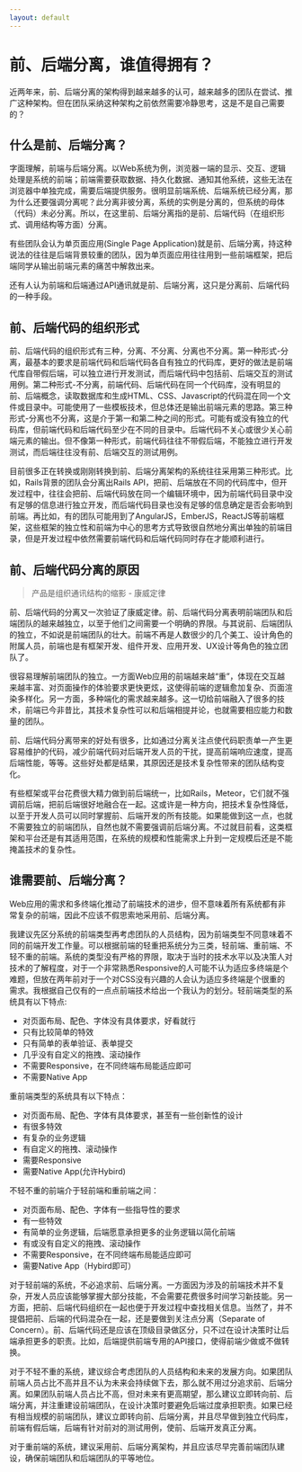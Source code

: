 ```yaml
---
layout: default
---
```

# 前、后端分离，谁值得拥有？

近两年来，前、后端分离的架构得到越来越多的认可，越来越多的团队在尝试、推广这种架构。但在团队采纳这种架构之前依然需要冷静思考，这是不是自己需要的？

## 什么是前、后端分离？

字面理解，前端与后端分离。以Web系统为例，浏览器一端的显示、交互、逻辑处理是系统的前端；前端需要获取数据、持久化数据、通知其他系统，这些无法在浏览器中单独完成，需要后端提供服务。很明显前端系统、后端系统已经分离，那为什么还要强调分离呢？此分离非彼分离，系统的实例是分离的，但系统的母体（代码）未必分离。所以，在这里前、后端分离指的是前、后端代码（在组织形式、调用结构等方面）分离。

有些团队会认为单页面应用(Single Page Application)就是前、后端分离，持这种说法的往往是后端背景较重的团队，因为单页面应用往往用到一些前端框架，把后端同学从输出前端元素的痛苦中解救出来。

还有人认为前端和后端通过API通讯就是前、后端分离，这只是分离前、后端代码的一种手段。


## 前、后端代码的组织形式

前、后端代码的组织形式有三种，分离、不分离、分离也不分离。第一种形式-分离，最基本的要求是前端代码和后端代码各自有独立的代码库，更好的做法是前端代库自带假后端，可以独立进行开发测试，而后端代码中包括前、后端交互的测试用例。第二种形式-不分离，前端代码、后端代码在同一个代码库，没有明显的前、后端概念，读取数据库和生成HTML、CSS、Javascript的代码混在同一个文件或目录中。可能使用了一些模板技术，但总体还是输出前端元素的思路。第三种形式-分离也不分离，这是介于第一和第二种之间的形式。可能有或没有独立的代码库，但前端代码和后端代码至少在不同的目录中。后端代码不关心或很少关心前端元素的输出。但不像第一种形式，前端代码往往不带假后端，不能独立进行开发测试，而后端往往没有前、后端交互的测试用例。

目前很多正在转换或刚刚转换到前、后端分离架构的系统往往采用第三种形式。比如，Rails背景的团队会分离出Rails API，把前、后端放在不同的代码库中，但开发过程中，往往会把前、后端代码放在同一个编辑环境中，因为前端代码目录中没有足够的信息进行独立开发，而后端代码目录也没有足够的信息确定是否会影响到前端。再比如，有的团队可能用到了AngularJS，EmberJS，ReactJS等前端框架，这些框架的独立性和前端为中心的思考方式导致很自然地分离出单独的前端目录，但是开发过程中依然需要前端代码和后端代码同时存在才能顺利进行。

## 前、后端代码分离的原因

> 产品是组织通讯结构的缩影 - 康威定律

前、后端代码的分离又一次验证了康威定律。前、后端代码分离表明前端团队和后端团队的越来越独立，以至于他们之间需要一个明确的界限。与其说前、后端团队的独立，不如说是前端团队的壮大。前端不再是人数很少的几个美工、设计角色的附属人员，前端也是有框架开发、组件开发、应用开发、UX设计等角色的独立团队了。

很容易理解前端团队的独立。一方面Web应用的前端越来越“重”，体现在交互越来越丰富、对页面操作的体验要求更快更炫，这使得前端的逻辑愈加复杂、页面渲染多样化。另一方面，多种端化的需求越来越多。这一切给前端融入了很多的技术，前端已今非昔比，其技术复杂性可以和后端相提并论，也就需要相应能力和数量的团队。

前、后端代码分离带来的好处有很多，比如通过分离关注点使代码职责单一产生更容易维护的代码，减少前端代码对后端开发人员的干扰，提高前端响应速度，提高后端性能，等等。这些好处都是结果，其原因还是技术复杂性带来的团队结构变化。

有些框架或平台花费很大精力做到前后端统一，比如Rails，Meteor，它们就不强调前后端，把前后端很好地融合在一起。这或许是一种方向，把技术复杂性降低，以至于开发人员可以同时掌握前、后端开发的所有技能。如果能做到这一点，也就不需要独立的前端团队，自然也就不需要强调前后端分离。不过就目前看，这类框架和平台还是有其适用范围，在系统的规模和性能需求上升到一定规模后还是不能掩盖技术的复杂性。

## 谁需要前、后端分离？

Web应用的需求和多终端化推动了前端技术的进步，但不意味着所有系统都有非常复杂的前端，因此不应该不假思索地采用前、后端分离。

我建议先区分系统的前端类型再考虑团队的人员结构，因为前端类型不同意味着不同的前端开发工作量。可以根据前端的轻重把系统分为三类，轻前端、重前端、不轻不重的前端。系统的类型没有严格的界限，取决于当时的技术水平以及决策人对技术的了解程度，对于一个非常熟悉Responsive的人可能不认为适应多终端是个难题，但放在两年前对于一个对CSS没有兴趣的人会认为适应多终端是个很重的需求。我根据自己仅有的一点点前端技术给出一个我认为的划分。轻前端类型的系统具有以下特点:

- 对页面布局、配色、字体没有具体要求，好看就行
- 只有比较简单的特效
- 只有简单的表单验证、表单提交
- 几乎没有自定义的拖拽、滚动操作
- 不需要Responsive，在不同终端布局能适应即可
- 不需要Native App

重前端类型的系统具有以下特点：

- 对页面布局、配色、字体有具体要求，甚至有一些创新性的设计
- 有很多特效
- 有复杂的业务逻辑
- 有自定义的拖拽、滚动操作
- 需要Responsive
- 需要Native App(允许Hybird)

不轻不重的前端介于轻前端和重前端之间：

- 对页面布局、配色、字体有一些指导性的要求
- 有一些特效
- 有简单的业务逻辑，后端愿意承担更多的业务逻辑以简化前端
- 有或没有自定义的拖拽、滚动操作
- 不需要Responsive，在不同终端布局能适应即可
- 需要Native App（Hybird即可）

对于轻前端的系统，不必追求前、后端分离。一方面因为涉及的前端技术并不复杂，开发人员应该能够掌握大部分技能，不会需要花费很多时间学习新技能。另一方面，把前、后端代码组织在一起也便于开发过程中查找相关信息。当然了，并不提倡把前、后端的代码混杂在一起，还是要做到关注点分离（Separate of Concern）。前、后端代码还是应该在顶级目录做区分，只不过在设计决策时让后端承担更多的职责。比如，后端提供前端专用的API接口，使得前端少做或不做转换。

对于不轻不重的系统，建议综合考虑团队的人员结构和未来的发展方向。如果团队前端人员占比不高并且不认为未来会持续做下去，那么就不用过分追求前、后端分离。如果团队前端人员占比不高，但对未来有更高期望，那么建议立即转向前、后端分离，并注重建设前端团队，在设计决策时要避免后端过度承担职责。如果已经有相当规模的前端团队，建议立即转向前、后端分离，并且尽早做到独立代码库，前端有假后端，后端有针对前对的测试用例，使前、后端开发真正分离。

对于重前端的系统，建议采用前、后端分离架构，并且应该尽早完善前端团队建设，确保前端团队和后端团队的平等地位。


